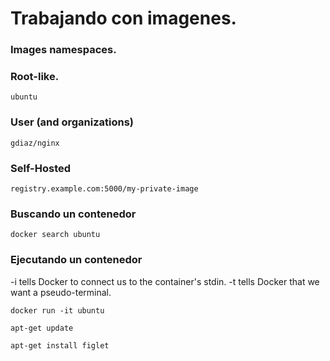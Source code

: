 # Trabajando con imagenes.
### Images namespaces.
### Root-like. 
```
ubuntu
```
### User (and organizations)
```
gdiaz/nginx
```
### Self-Hosted
```
registry.example.com:5000/my-private-image
```
### Buscando un contenedor <ubuntu>

```
docker search ubuntu
```
### Ejecutando un contenedor <ubuntu>
-i tells Docker to connect us to the container's stdin.
-t tells Docker that we want a pseudo-terminal.

```
docker run -it ubuntu
```
```
apt-get update
```
```
apt-get install figlet
```
